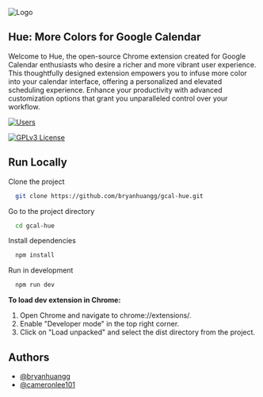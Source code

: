 
![Logo](https://github.com/bryanhuangg/gcal-hue/blob/mvp/images/Marquee%20Promo%20Tile%20-%20B1.png)


## Hue: More Colors for Google Calendar
Welcome to Hue, the open-source Chrome extension created for Google Calendar enthusiasts who desire a richer and more vibrant user experience. This thoughtfully designed extension empowers you to infuse more color into your calendar interface, offering a personalized and elevated scheduling experience. Enhance your productivity with advanced customization options that grant you unparalleled control over your workflow.


[![Users](https://img.shields.io/chrome-web-store/users/gglmljnnfgfkajefpbgjaeobelpokhbn)](https://chromewebstore.google.com/detail/hue-more-colors-for-googl/gglmljnnfgfkajefpbgjaeobelpokhbn)

[![GPLv3 License](https://img.shields.io/badge/License-GPL%20v3-yellow.svg)](https://opensource.org/licenses/)



## Run Locally

Clone the project

```bash
  git clone https://github.com/bryanhuangg/gcal-hue.git
```

Go to the project directory

```bash
  cd gcal-hue
```

Install dependencies

```bash
  npm install
```

Run in development

```bash
  npm run dev
```

**To load dev extension in Chrome:**
  1. Open Chrome and navigate to chrome://extensions/.
  2. Enable "Developer mode" in the top right corner.
  3. Click on "Load unpacked" and select the dist directory from the project.




## Authors

- [@bryanhuangg](https://github.com/bryanhuangg)
- [@cameronlee101](https://github.com/cameronlee101)